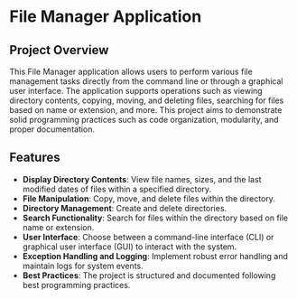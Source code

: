 # File Manager Application

## Project Overview
This File Manager application allows users to perform various file management tasks directly from the command line or through a graphical user interface. The application supports operations such as viewing directory contents, copying, moving, and deleting files, searching for files based on name or extension, and more. This project aims to demonstrate solid programming practices such as code organization, modularity, and proper documentation.

## Features
- **Display Directory Contents**: View file names, sizes, and the last modified dates of files within a specified directory.
- **File Manipulation**: Copy, move, and delete files within the directory.
- **Directory Management**: Create and delete directories.
- **Search Functionality**: Search for files within the directory based on file name or extension.
- **User Interface**: Choose between a command-line interface (CLI) or graphical user interface (GUI) to interact with the system.
- **Exception Handling and Logging**: Implement robust error handling and maintain logs for system events.
- **Best Practices**: The project is structured and documented following best programming practices.
